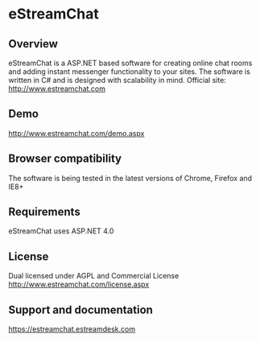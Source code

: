 # eStreamChat #

## Overview ##

eStreamChat is a ASP.NET based software for creating online chat rooms and adding instant messenger functionality to your sites. The software is written in C# and is designed with scalability in mind. 
Official site: http://www.estreamchat.com

## Demo ##
http://www.estreamchat.com/demo.aspx

## Browser compatibility ##
The software is being tested in the latest versions of Chrome, Firefox and IE8+

## Requirements ##
eStreamChat uses ASP.NET 4.0

## License ##
Dual licensed under AGPL and Commercial License
http://www.estreamchat.com/license.aspx

## Support and documentation ##
https://estreamchat.estreamdesk.com
